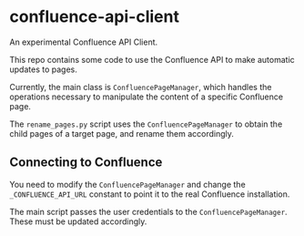 # confluence-api-client

An experimental Confluence API Client.

This repo contains some code to use the Confluence API to make automatic updates to pages.

Currently, the main class is `ConfluencePageManager`, which handles the operations necessary to manipulate the content of a specific Confluence page.

The `rename_pages.py` script uses the `ConfluencePageManager` to obtain the child pages of a target page, and rename them accordingly.

## Connecting to Confluence

You need to modify the `ConfluencePageManager` and change the `_CONFLUENCE_API_URL` constant to point it to the real Confluence installation.

The main script passes the user credentials to the `ConfluencePageManager`. These must be updated accordingly.
